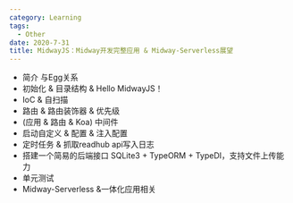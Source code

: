 ```yaml
---
category: Learning
tags:
  - Other
date: 2020-7-31
title: MidwayJS：Midway开发完整应用 & Midway-Serverless展望
---
```


- 简介 与Egg关系
- 初始化 & 目录结构 & Hello MidwayJS！
- IoC & 自扫描
- 路由 & 路由装饰器 & 优先级
- (应用 & 路由 & Koa) 中间件
- 启动自定义 & 配置 & 注入配置
- 定时任务 & 抓取readhub api写入日志
- 搭建一个简易的后端接口 SQLite3 + TypeORM + TypeDI，支持文件上传能力
- 单元测试
- Midway-Serverless &一体化应用相关

